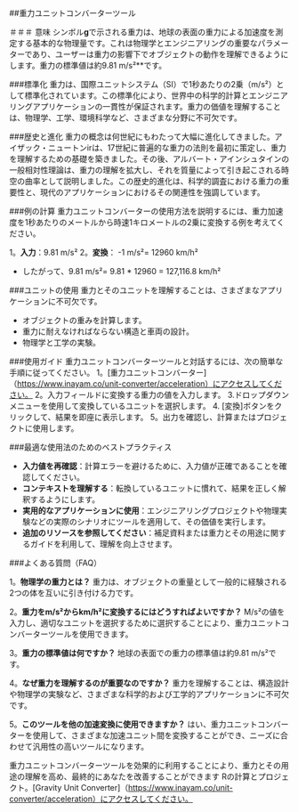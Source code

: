 ##重力ユニットコンバーターツール

＃＃＃ 意味
シンボル**g**で示される重力は、地球の表面の重力による加速度を測定する基本的な物理量です。これは物理学とエンジニアリングの重要なパラメーターであり、ユーザーは重力の影響下でオブジェクトの動作を理解できるようにします。重力の標準値は約9.81 m/s²**です。

###標準化
重力は、国際ユニットシステム（SI）で1秒あたりの2乗（m/s²）として標準化されています。この標準化により、世界中の科学的計算とエンジニアリングアプリケーションの一貫性が保証されます。重力の価値を理解することは、物理学、工学、環境科学など、さまざまな分野に不可欠です。

###歴史と進化
重力の概念は何世紀にもわたって大幅に進化してきました。アイザック・ニュートンirは、17世紀に普遍的な重力の法則を最初に策定し、重力を理解するための基礎を築きました。その後、アルバート・アインシュタインの一般相対性理論は、重力の理解を拡大し、それを質量によって引き起こされる時空の曲率として説明しました。この歴史的進化は、科学的調査における重力の重要性と、現代のアプリケーションにおけるその関連性を強調しています。

###例の計算
重力ユニットコンバーターの使用方法を説明するには、重力加速度を1秒あたりのメートルから時速1キロメートルの2乗に変換する例を考えてください。

1。**入力**：9.81 m/s²
2。**変換**：
-1 m/s²= 12960 km/h²
- したがって、9.81 m/s²= 9.81 * 12960 = 127,116.8 km/h²

###ユニットの使用
重力とそのユニットを理解することは、さまざまなアプリケーションに不可欠です。
- オブジェクトの重みを計算します。
- 重力に耐えなければならない構造と車両の設計。
- 物理学と工学の実験。

###使用ガイド
重力ユニットコンバーターツールと対話するには、次の簡単な手順に従ってください。
1。[重力ユニットコンバーター]（https://www.inayam.co/unit-converter/acceleration）にアクセスしてください。
2。入力フィールドに変換する重力の値を入力します。
3.ドロップダウンメニューを使用して変換しているユニットを選択します。
4. [変換]ボタンをクリックして、結果を即座に表示します。
5。出力を確認し、計算またはプロジェクトに使用します。

###最適な使用法のためのベストプラクティス
- **入力値を再確認**：計算エラーを避けるために、入力値が正確であることを確認してください。
- **コンテキストを理解する**：転換しているユニットに慣れて、結果を正しく解釈するようにします。
- **実用的なアプリケーションに使用**：エンジニアリングプロジェクトや物理実験などの実際のシナリオにツールを適用して、その価値を実行します。
- **追加のリソースを参照してください**：補足資料または重力とその用途に関するガイドを利用して、理解を向上させます。

###よくある質問（FAQ）

1。**物理学の重力とは？**
重力は、オブジェクトの重量として一般的に経験される2つの体を互いに引き付ける力です。

2。**重力をm/s²からkm/h²に変換するにはどうすればよいですか？**
M/s²の値を入力し、適切なユニットを選択するために選択することにより、重力ユニットコンバーターツールを使用できます。

3。**重力の標準値は何ですか？**
地球の表面での重力の標準値は約9.81 m/s²です。

4。**なぜ重力を理解するのが重要なのですか？**
重力を理解することは、構造設計や物理学の実験など、さまざまな科学的および工学的アプリケーションに不可欠です。

5。**このツールを他の加速変換に使用できますか？**
はい、重力ユニットコンバーターを使用して、さまざまな加速ユニット間を変換することができ、ニーズに合わせて汎用性の高いツールになります。

重力ユニットコンバーターツールを効果的に利用することにより、重力とその用途の理解を高め、最終的にあなたを改善することができます Rの計算とプロジェクト。[Gravity Unit Converter]（https://www.inayam.co/unit-converter/acceleration）にアクセスしてください。
